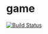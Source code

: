 # game
[![Build Status](https://travis-ci.org/Bytelog/game.svg?branch=develop)](https://travis-ci.org/Bytelog/game)